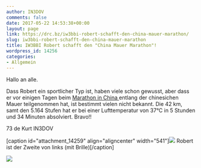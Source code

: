 ```yaml
---
author: IN3DOV
comments: false
date: 2017-05-22 14:53:38+00:00
layout: page
link: https://drc.bz/iw3bbi-robert-schafft-den-china-mauer-marathon/
slug: iw3bbi-robert-schafft-den-china-mauer-marathon
title: IW3BBI Robert schafft den "China Mauer Marathon"!
wordpress_id: 14256
categories:
- Allgemein
---
```


Hallo an alle.

Dass Robert ein sportlicher Typ ist, haben viele schon gewusst, aber dass er vor einigen Tagen beim [Marathon in China ](http://great-wall-marathon.com/german)entlang der chinesichen Mauer teilgenommen hat, ist bestimmt vielen nicht bekannt. Die 42 km, samt den 5.164 Stufen hat er bei einer Lufttemperatur von 37°C in 5 Stunden und 34 Minuten absolviert. Bravo!!

73 de Kurt IN3DOV

[caption id="attachment_14259" align="aligncenter" width="541"][![](https://drc.bz/wp-content/uploads/2017/05/image1-1024x576.jpg)](https://drc.bz/wp-content/uploads/2017/05/image1.jpg) Robert ist der Zweite von links (mit Brille)[/caption]

[![](https://drc.bz/wp-content/uploads/2017/05/China_GreatWallMarathon_2016_435_AT.jpg)](https://drc.bz/wp-content/uploads/2017/05/China_GreatWallMarathon_2016_435_AT.jpg)














